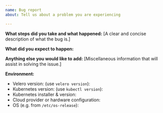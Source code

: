 ```yaml
---
name: Bug report
about: Tell us about a problem you are experiencing

---
```


**What steps did you take and what happened:**
[A clear and concise description of what the bug is.]


**What did you expect to happen:**


**Anything else you would like to add:**
[Miscellaneous information that will assist in solving the issue.]


**Environment:**

- Velero version: (use `velero version`):
- Kubernetes version: (use `kubectl version`):
- Kubernetes installer & version:
- Cloud provider or hardware configuration:
- OS (e.g. from `/etc/os-release`):
